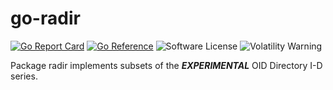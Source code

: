 # go-radir

[![Go Report Card](https://goreportcard.com/badge/github.com/oid-directory/go-radir)](https://goreportcard.com/report/github.com/oid-directory/go-radir) [![Go Reference](https://pkg.go.dev/badge/github.com/oid-directory/go-radir.svg)](https://pkg.go.dev/github.com/oid-directory/go-radir) ![Software License](https://img.shields.io/badge/license-MIT-brightgreen.svg?style=flat-square) ![Volatility Warning](https://img.shields.io/badge/volatile-darkred?label=%F0%9F%92%A5&labelColor=white&color=orange&cacheSeconds=86400)

Package radir implements subsets of the ***EXPERIMENTAL*** OID Directory I-D series.
